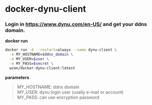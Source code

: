 # docker-dynu-client
### Login in https://www.dynu.com/en-US/ and get your ddns domain.

__docker run__

```sh
docker run -d --restart=always --name dynu-client \
  -e MY_HOSTNAME=$ddns_domain \
  -e MY_USER=$user \
  -e MY_PASS=$secret \
  wcen/docker-dynu-client:latest
```

__parameters__
>MY_HOSTNAME: ddns domain  
>MY_USER: dynu login user (usally e-mail or account)  
>MY_PASS: can use encryption password  
